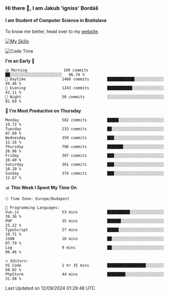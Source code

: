 ### Hi there 👋, I am Jakub 'igniss' Bordáš

#### I am Student of Computer Science in Bratislava
To know me better, head over to my [website](https://bordas.sk).

[![My Skills](https://skillicons.dev/icons?i=js,html,css,figma,svelte,java,kotlin,python,postgresql,typescript,nest,nodejs)](https://bordas.sk)


<!--START_SECTION:waka-->
![Code Time](http://img.shields.io/badge/Code%20Time-1%2C518%20hrs%2035%20mins-blue)

**I'm an Early 🐤** 

```text
🌞 Morning                199 commits         ██░░░░░░░░░░░░░░░░░░░░░░░   06.74 % 
🌆 Daytime                1460 commits        ████████████░░░░░░░░░░░░░   49.46 % 
🌃 Evening                1243 commits        ███████████░░░░░░░░░░░░░░   42.11 % 
🌙 Night                  50 commits          ░░░░░░░░░░░░░░░░░░░░░░░░░   01.69 % 
```
📅 **I'm Most Productive on Thursday** 

```text
Monday                   582 commits         █████░░░░░░░░░░░░░░░░░░░░   19.72 % 
Tuesday                  233 commits         ██░░░░░░░░░░░░░░░░░░░░░░░   07.89 % 
Wednesday                359 commits         ███░░░░░░░░░░░░░░░░░░░░░░   12.16 % 
Thursday                 796 commits         ███████░░░░░░░░░░░░░░░░░░   26.96 % 
Friday                   307 commits         ███░░░░░░░░░░░░░░░░░░░░░░   10.40 % 
Saturday                 301 commits         ███░░░░░░░░░░░░░░░░░░░░░░   10.20 % 
Sunday                   374 commits         ███░░░░░░░░░░░░░░░░░░░░░░   12.67 % 
```


📊 **This Week I Spent My Time On** 

```text
🕑︎ Time Zone: Europe/Budapest

💬 Programming Languages: 
Vue.js                   53 mins             ██████████░░░░░░░░░░░░░░░   38.36 % 
PHP                      35 mins             ██████░░░░░░░░░░░░░░░░░░░   25.22 % 
TypeScript               27 mins             █████░░░░░░░░░░░░░░░░░░░░   19.71 % 
JSON                     10 mins             ██░░░░░░░░░░░░░░░░░░░░░░░   07.79 % 
Log                      9 mins              ██░░░░░░░░░░░░░░░░░░░░░░░   06.46 % 

🔥 Editors: 
VS Code                  1 hr 35 mins        █████████████████░░░░░░░░   68.02 % 
PhpStorm                 44 mins             ████████░░░░░░░░░░░░░░░░░   31.98 % 
```


 Last Updated on 12/09/2024 01:28:46 UTC
<!--END_SECTION:waka-->
